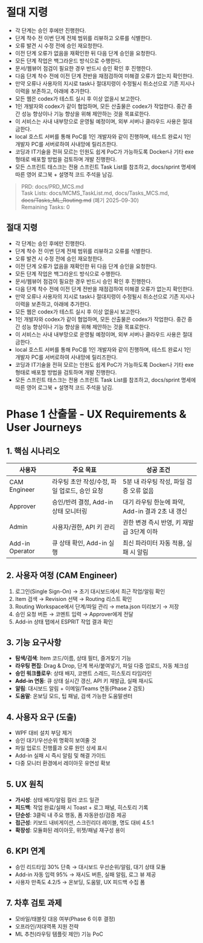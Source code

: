 # 절대 지령
- 각 단계는 승인 후에만 진행한다.
- 단계 착수 전 이번 단계 전체 범위를 리뷰하고 오류를 식별한다.
- 오류 발견 시 수정 전에 승인 재요청한다.
- 이전 단계 오류가 없음을 재확인한 뒤 다음 단계 승인을 요청한다.
- 모든 단계 작업은 백그라운드 방식으로 수행한다.
- 문서/웹뷰어 점검이 필요한 경우 반드시 승인 확인 후 진행한다.
- 다음 단계 착수 전에 이전 단계 전반을 재점검하여 미해결 오류가 없는지 확인한다.
- 만약 오류나 사용자의 지시로 task나 절대지령이 수정될시 취소선으로 기존 지시나 이력을 보존하고, 아래에 추가한다.
- 모든 웹은 codex가 테스트 실시 후 이상 없을시 보고한다.
- 1인 개발자와 codex가 같이 협업하며, 모든 산출물은 codex가 작업한다. 중간 중간 성능 향상이나 기능 향상을 위해 제안하는 것을 목표로한다.
- 이 서비스는 사내 내부망으로 운영될 예정이며, 외부 서버나 클라우드 사용은 절대 금한다.
- local 호스트 서버를 통해 PoC를 1인 개발자와 같이 진행하며, 테스트 완료시 1인 개발자 PC를 서버로하여 사내망에 릴리즈한다.
- 코딩과 IT기술을 전혀 모르는 인원도 쉽게 PoC가 가능하도록 Docker나 기타 exe 형태로 배포할 방법을 검토하며 개발 진행한다.
- 모든 스프린트 태스크는 전용 스프린트 Task List를 참조하고, docs/sprint 명세에 따른 영어 로그북 + 설명적 코드 주석을 남김.

> PRD: docs/PRD_MCS.md  
> Task Lists: docs/MCMS_TaskList.md, docs/Tasks_MCS.md, ~~docs/Tasks_ML_Routing.md~~ (폐기 2025-09-30)  
> Remaining Tasks: 0

## 절대 지령
- 각 단계는 승인 후에만 진행한다.
- 단계 착수 전 이번 단계 전체 범위를 리뷰하고 오류를 식별한다.
- 오류 발견 시 수정 전에 승인 재요청한다.
- 이전 단계 오류가 없음을 재확인한 뒤 다음 단계 승인을 요청한다.
- 모든 단계 작업은 백그라운드 방식으로 수행한다.
- 문서/웹뷰어 점검이 필요한 경우 반드시 승인 확인 후 진행한다.
- 다음 단계 착수 전에 이전 단계 전반을 재점검하여 미해결 오류가 없는지 확인한다.
- 만약 오류나 사용자의 지시로 task나 절대지령이 수정될시 취소선으로 기존 지시나 이력을 보존하고, 아래에 추가한다.
- 모든 웹은 codex가 테스트 실시 후 이상 없을시 보고한다.
- 1인 개발자와 codex가 같이 협업하며, 모든 산출물은 codex가 작업한다. 중간 중간 성능 향상이나 기능 향상을 위해 제안하는 것을 목표로한다.
- 이 서비스는 사내 내부망으로 운영될 예정이며, 외부 서버나 클라우드 사용은 절대 금한다.
- local 호스트 서버를 통해 PoC를 1인 개발자와 같이 진행하며, 테스트 완료시 1인 개발자 PC를 서버로하여 사내망에 릴리즈한다.
- 코딩과 IT기술을 전혀 모르는 인원도 쉽게 PoC가 가능하도록 Docker나 기타 exe 형태로 배포할 방법을 검토하며 개발 진행한다.
- 모든 스프린트 태스크는 전용 스프린트 Task List를 참조하고, docs/sprint 명세에 따른 영어 로그북 + 설명적 코드 주석을 남김.
# Phase 1 산출물 - UX Requirements & User Journeys

## 1. 핵심 시나리오
| 사용자 | 주요 목표 | 성공 조건 |
|---|---|---|
| CAM Engineer | 라우팅 초안 작성/수정, 파일 업로드, 승인 요청 | 5분 내 라우팅 작성, 파일 검증 오류 없음 |
| Approver | 승인/반려 결정, Add-in 상태 모니터링 | 대기 라우팅 한눈에 파악, Add-in 결과 2초 내 갱신 |
| Admin | 사용자/권한, API 키 관리 | 권한 변경 즉시 반영, 키 재발급 3단계 이하 |
| Add-in Operator | 큐 상태 확인, Add-in 실행 | 최신 파라미터 자동 적용, 실패 시 알림 |

## 2. 사용자 여정 (CAM Engineer)
1. 로그인(Single Sign-On) → 초기 대시보드에서 최근 작업/알림 확인
2. Item 검색 → Revision 선택 → Routing 리스트 확인
3. Routing Workspace에서 단계/파일 관리 → meta.json 미리보기 → 저장
4. 승인 요청 버튼 → 코멘트 입력 → Approver에게 전달
5. Add-in 상태 탭에서 ESPRIT 작업 결과 확인

## 3. 기능 요구사항
- **탐색/검색**: Item 코드/이름, 상태 필터, 즐겨찾기 기능
- **라우팅 편집**: Drag & Drop, 단계 복사/붙여넣기, 파일 다중 업로드, 자동 체크섬
- **승인 워크플로우**: 상태 배지, 코멘트 스레드, 히스토리 타임라인
- **Add-in 연동**: 큐 상태 실시간 갱신, API 키 재발급, 실패 재시도
- **알림**: 대시보드 알림 + 이메일/Teams 연동(Phase 2 검토)
- **도움말**: 온보딩 모드, 팁 패널, 검색 가능한 도움말센터

## 4. 사용자 요구 (도출)
- WPF 대비 설치 부담 제거
- 승인 대기/우선순위 명확히 보여줄 것
- 파일 업로드 진행률과 오류 원인 상세 표시
- Add-in 실패 시 즉시 알림 및 해결 가이드
- 다중 모니터 환경에서 레이아웃 유연성 확보

## 5. UX 원칙
- **가시성**: 상태 배지/알림 컬러 코드 일관
- **피드백**: 작업 완료/실패 시 Toast + 로그 패널, 히스토리 기록
- **단순성**: 3클릭 내 주요 행동, 폼 자동완성/검증 제공
- **접근성**: 키보드 내비게이션, 스크린리더 레이블, 명도 대비 4.5:1
- **확장성**: 모듈화된 레이아웃, 위젯/패널 재구성 용이

## 6. KPI 연계
- 승인 리드타임 30% 단축 → 대시보드 우선순위/알림, 대기 상태 모듈
- Add-in 자동 입력 95% → 재시도 버튼, 실패 알림, 로그 뷰 제공
- 사용자 만족도 4.2/5 → 온보딩, 도움말, UX 피드백 수집 폼

## 7. 차후 검토 과제
- 모바일/태블릿 대응 여부(Phase 6 이후 결정)
- 오프라인/저대역폭 지원 전략
- ML 추천(라우팅 템플릿 제안) 기능 PoC

